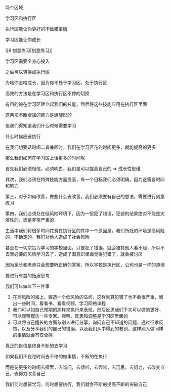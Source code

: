 两个区域

学习区和执行区

执行区能让你更好的不做错事情

学习区能让你成长

[[6.刻意练习|刻意练习]]

学习区需要全身心投入

之后可以转换成执行区

为啥你没啥成长，因为你不处于学习区，处于执行区

高效的方法是在学习区和执行区不停的切换

有目的的在学习区建立起我们的技能，然后将这些技能应用在执行区里面

这两项不断增加的能力是螺旋形的

但我们得知道我们什么时候需要学习

什么时候应该执行

在我们想要话时间二者兼顾时，我们在学习区花的时间更多，就能提高的更多

那么我们如何在学习区上话更多的时间呢

首先我们必须相信，必须明白，我们是可以提高自己的 => 成长性思维

其次，我们必须在特殊技能方面提高，有一个目标我们必须明确，因为这需要时间和努力

第三，对于如何改善，做些什么去改善，我们必须要有自己的想法，需要进行刻意练习

第四，我们必须处在低风险环境下，因为一但犯了错误，犯错的结果绝对不能是灾难性的，或是非常严重的

生活中我们将很多时间花费在执行区的其中一个原因是，我们所处的环境是高风险的，不确定的，我们对他人造成了社会风险

甚至在一切宗旨为学习的学校里面，只要犯了错误，就会被其他人看不起，所以不去冒必要的风险学习去了，造成了潜意识里面觉得犯错了，就会被讨厌

因为家长和老师只会想要听正确的答案，所以学校是执行区，公司也是一样的道理

要进行有益的拓展思考

我们可以做以下三件事

1. 在高风险的海上，建造一个低风险的岛屿，这样就算犯错了也不会很严重，留出一些时间，看看书，看看视频，学习网络课程
2. 我们可以如自己预期的那样来执行来表现，然后反思我们下次可以做的更好，可以观察模仿一些专家，观察、反思和调整是学习区里面的
3. 可以将自己擅长的方面与别人进行分享，询问自己不知道的问题，通过征求反馈，以及分享我们的自己的错误，以及我们从中得到的教训，这样别人做同样的事情就会有安全感

真正的自信是终身不断的去学习

如果我们不在花时间去不停的做事情，不断的在执行

而是花更多的时间去探索，去询问，去倾听，去尝试，去沉思，去努力，去改变自己，去努力改善自己

我们何时想要学习，何时想要执行，我们就会不断的提高不断的突破自己